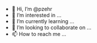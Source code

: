 - 👋 Hi, I’m @pzehr
- 👀 I’m interested in ...
- 🌱 I’m currently learning ...
- 💞️ I’m looking to collaborate on ...
- 📫 How to reach me ...

<!---
pzehr/pzehr is a ✨ special ✨ repository because its `README.md` (this file) appears on your GitHub profile.
You can click the Preview link to take a look at your changes.
--->
